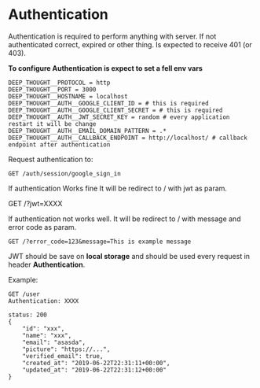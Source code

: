 # Authentication

Authentication is required to perform anything with server. If not authenticated correct, expired or other thing. Is expected to receive 401 (or 403).

**To configure Authentication is expect to set a fell env vars**

    DEEP_THOUGHT__PROTOCOL = http
    DEEP_THOUGHT__PORT = 3000
    DEEP_THOUGHT__HOSTNAME = localhost
    DEEP_THOUGHT__AUTH__GOOGLE_CLIENT_ID = # this is required
    DEEP_THOUGHT__AUTH__GOOGLE_CLIENT_SECRET = # this is required
    DEEP_THOUGHT__AUTH__JWT_SECRET_KEY = random # every application restart it will be change
    DEEP_THOUGHT__AUTH__EMAIL_DOMAIN_PATTERN = .*
    DEEP_THOUGHT__AUTH__CALLBACK_ENDPOINT = http://localhost/ # callback endpoint after authentication

Request authentication to:

    GET /auth/session/google_sign_in

If authentication Works fine It will be redirect to / with jwt as param.

   GET /?jwt=XXXX

If authentication not works well. It will be redirect to / with message and error code as param.

    GET /?error_code=123&message=This is example message

JWT should be save on **local storage** and should be used every request in header **Authentication**.

Example:

    GET /user
    Authentication: XXXX

    status: 200
    {
        "id": "xxx",
        "name": "xxx",
        "email": "asasda",
        "picture": "https://...",
        "verified_email": true,
        "created_at": "2019-06-22T22:31:11+00:00",
        "updated_at": "2019-06-22T22:31:12+00:00"
    }
